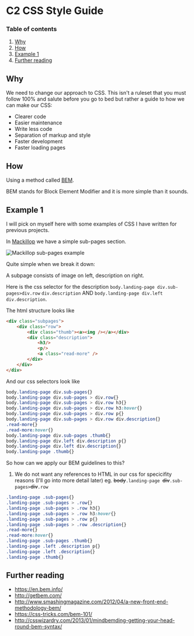 # C2 CSS Style Guide

### Table of contents

1. [Why](#why)
2. [How](#how)
3. [Example 1](#example-1)
4. [Further reading](#further-reading)

## Why

We need to change our approach to CSS. 
This isn't a ruleset that you must follow 100% and salute before you go to bed but rather a guide to how we can make our CSS:

* Clearer code
* Easier maintenance
* Write less code
* Separation of markup and style
* Faster development
* Faster loading pages

## How

Using a method called [BEM](https://en.bem.info/).

BEM stands for Block Element Modifier and it is more simple than it sounds.

## Example 1

I will pick on myself here with some examples of CSS I have written for previous projects.

In [Mackillop](http://mackillop.c2gloo.net/) we have a simple sub-pages section.

![Mackillop sub-pages example](https://github.com/lclghst/css/blob/master/img/example1.png)

Quite simple when we break it down:

A subpage consists of image on left, description on right.

Here is the css selector for the description `body.landing-page div.sub-pages>div.row` `div.description` AND `body.landing-page div.left div.description`.

The html structure looks like
```html
<div class="subpages">
	<div class="row">
		<div class="thumb"><a><img /></a></div>
		<div class="description">
			<h3/>
			<p/>
			<a class="read-more" />
		</div>
	</div>
</div>
```
And our css selectors look like
```css
body.landing-page div.sub-pages{}
body.landing-page div.sub-pages > div.row{}
body.landing-page div.sub-pages > div.row h3{}
body.landing-page div.sub-pages > div.row h3:hover{}
body.landing-page div.sub-pages > div.row p{}
body.landing-page div.sub-pages > div.row div.description{}
.read-more{}
.read-more:hover{}
body.landing-page div.sub-pages .thumb{}
body.landing-page div.left div.description p{}
body.landing-page div.left div.description{}
body.landing-page .thumb{}
```
So how can we apply our BEM guidelines to this?
1. We do not want any references to HTML in our css for specicifity reasons (I'll go into more detail later)
eg. ~~body~~`.landing-page `~~div~~`.sub-pages>`~~div~~`.row`
```css
.landing-page .sub-pages{}
.landing-page .sub-pages > .row{}
.landing-page .sub-pages > .row h3{}
.landing-page .sub-pages > .row h3:hover{}
.landing-page .sub-pages > .row p{}
.landing-page .sub-pages > .row .description{}
.read-more{}
.read-more:hover{}
.landing-page .sub-pages .thumb{}
.landing-page .left .description p{}
.landing-page .left .description{}
.landing-page .thumb{}
```
## Further reading

* https://en.bem.info/
* http://getbem.com/
* http://www.smashingmagazine.com/2012/04/a-new-front-end-methodology-bem/
* https://css-tricks.com/bem-101/
* http://csswizardry.com/2013/01/mindbemding-getting-your-head-round-bem-syntax/

